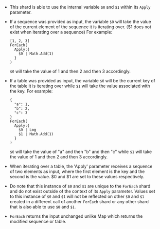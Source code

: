 - This shard is able to use the internal variable `$0` and `$1` within its `Apply` parameter.

- If a sequence was provided as input, the variable `$0` will take the value of the current element of the sequence it is iterating over. ($1 does not exist when iterating over a sequence)
  For example:
  ```shards
  [1, 2, 3]
  ForEach( 
    Apply:{
      $0 | Math.Add(1)
    }
  )
  ```
  `$0` will take the value of 1 and then 2 and then 3 accordingly.

- If a table was provided as input, the variable `$0` will be the current key of the table it is iterating over while `$1` will take the value associated with the key.
  For example:
  ```shards
  {
    "a": 1,
    "b": 2,
    "c": 3
  }
  ForEach( 
    Apply:{
      $0 | Log
      $1 | Math.Add(1)
    }
  )
  ```
  `$0` will take the value of "a" and then "b" and then "c" while `$1` will take the value of 1 and then 2 and then 3 accordingly.

- When iterating over a table, the 'Apply' parameter receives a sequence of two elements as input, where the first element is the key and the second is the value. $0 and $1 are set to these values respectively.

- Do note that this instance of `$0` and `$1` are unique to the `ForEach` shard and do not exist outside of the context of its `Apply` parameter. Values set to this instance of `$0` and `$1` will not be reflected on other `$0` and `$1` created in a different call of another `ForEach` shard or any other shard that is also able to use `$0` and `$1`.

- `ForEach` returns the input unchanged unlike Map which returns the modified sequence or table.





